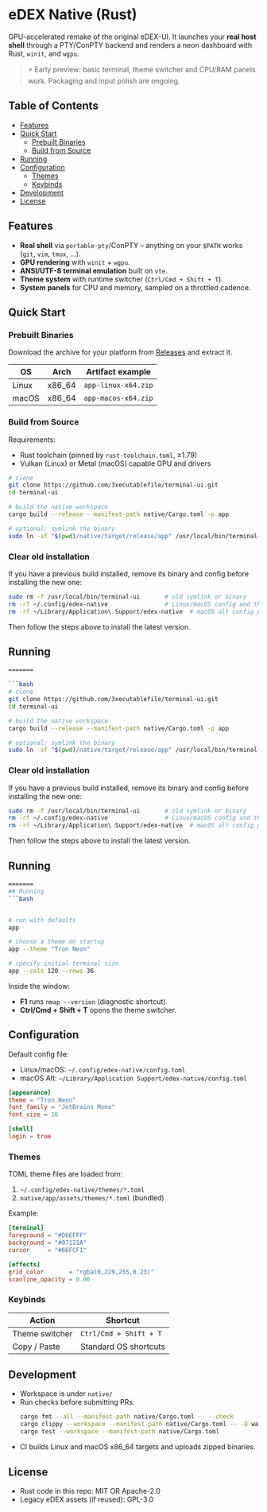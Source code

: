 # eDEX Native (Rust)

GPU-accelerated remake of the original eDEX-UI.  It launches your **real host shell** through a PTY/ConPTY backend and renders a neon dashboard with Rust, `winit`, and `wgpu`.

> ⚡ Early preview: basic terminal, theme switcher and CPU/RAM panels work.  Packaging and input polish are ongoing.

## Table of Contents
- [Features](#features)
- [Quick Start](#quick-start)
  - [Prebuilt Binaries](#prebuilt-binaries)
  - [Build from Source](#build-from-source)
- [Running](#running)
- [Configuration](#configuration)
  - [Themes](#themes)
  - [Keybinds](#keybinds)
- [Development](#development)
- [License](#license)

## Features
- **Real shell** via `portable-pty`/ConPTY – anything on your `$PATH` works (`git`, `vim`, `tmux`, ...).
- **GPU rendering** with `winit` + `wgpu`.
- **ANSI/UTF-8 terminal emulation** built on `vte`.
- **Theme system** with runtime switcher (`Ctrl/Cmd + Shift + T`).
- **System panels** for CPU and memory, sampled on a throttled cadence.

## Quick Start
### Prebuilt Binaries
Download the archive for your platform from [Releases](https://github.com/3xecutablefile/terminal-ui/releases) and extract it.

| OS    | Arch   | Artifact example      |
|-------|--------|----------------------|
| Linux | x86_64 | `app-linux-x64.zip`  |
| macOS | x86_64 | `app-macos-x64.zip` |

### Build from Source
Requirements:
- Rust toolchain (pinned by `rust-toolchain.toml`, ≥1.79)
- Vulkan (Linux) or Metal (macOS) capable GPU and drivers


```bash
# clone
git clone https://github.com/3xecutablefile/terminal-ui.git
cd terminal-ui

# build the native workspace
cargo build --release --manifest-path native/Cargo.toml -p app

# optional: symlink the binary
sudo ln -sf "$(pwd)/native/target/release/app" /usr/local/bin/terminal-ui
```

### Clear old installation
If you have a previous build installed, remove its binary and config before installing the new one:

```bash
sudo rm -f /usr/local/bin/terminal-ui       # old symlink or binary
rm -rf ~/.config/edex-native                # Linux/macOS config and themes
rm -rf ~/Library/Application\ Support/edex-native  # macOS alt config path
```

Then follow the steps above to install the latest version.

## Running
```bash
=======

```bash
# clone
git clone https://github.com/3xecutablefile/terminal-ui.git
cd terminal-ui

# build the native workspace
cargo build --release --manifest-path native/Cargo.toml -p app

# optional: symlink the binary
sudo ln -sf "$(pwd)/native/target/release/app" /usr/local/bin/terminal-ui
```


### Clear old installation
If you have a previous build installed, remove its binary and config before installing the new one:

```bash
sudo rm -f /usr/local/bin/terminal-ui       # old symlink or binary
rm -rf ~/.config/edex-native                # Linux/macOS config and themes
rm -rf ~/Library/Application\ Support/edex-native  # macOS alt config path
```

Then follow the steps above to install the latest version.

## Running
```bash
=======
## Running
```bash


# run with defaults
app

# choose a theme on startup
app --theme "Tron Neon"

# specify initial terminal size
app --cols 120 --rows 36
```
Inside the window:
- **F1** runs `nmap --version` (diagnostic shortcut).
- **Ctrl/Cmd + Shift + T** opens the theme switcher.

## Configuration
Default config file:
- Linux/macOS: `~/.config/edex-native/config.toml`
- macOS Alt: `~/Library/Application Support/edex-native/config.toml`

```toml
[appearance]
theme = "Tron Neon"
font_family = "JetBrains Mono"
font_size = 16

[shell]
login = true
```

### Themes
TOML theme files are loaded from:
1. `~/.config/edex-native/themes/*.toml`
2. `native/app/assets/themes/*.toml` (bundled)

Example:
```toml
[terminal]
foreground = "#D6EFFF"
background = "#07121A"
cursor     = "#66FCF1"

[effects]
grid_color       = "rgba(0,229,255,0.23)"
scanline_opacity = 0.06
```

### Keybinds
| Action               | Shortcut                |
|----------------------|-------------------------|
| Theme switcher       | `Ctrl/Cmd + Shift + T`  |
| Copy / Paste         | Standard OS shortcuts   |

## Development
- Workspace is under `native/`
- Run checks before submitting PRs:
  ```bash
  cargo fmt --all --manifest-path native/Cargo.toml -- --check
  cargo clippy --workspace --manifest-path native/Cargo.toml -- -D warnings
  cargo test --workspace --manifest-path native/Cargo.toml
  ```
- CI builds Linux and macOS x86_64 targets and uploads zipped binaries.

## License
- Rust code in this repo: MIT OR Apache-2.0
- Legacy eDEX assets (if reused): GPL-3.0
